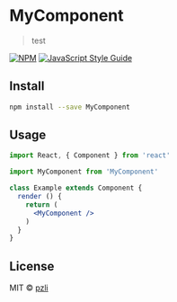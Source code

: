 # MyComponent

> test

[![NPM](https://img.shields.io/npm/v/MyComponent.svg)](https://www.npmjs.com/package/MyComponent) [![JavaScript Style Guide](https://img.shields.io/badge/code_style-standard-brightgreen.svg)](https://standardjs.com)

## Install

```bash
npm install --save MyComponent
```

## Usage

```jsx
import React, { Component } from 'react'

import MyComponent from 'MyComponent'

class Example extends Component {
  render () {
    return (
      <MyComponent />
    )
  }
}
```

## License

MIT © [pzli](https://github.com/pzli)